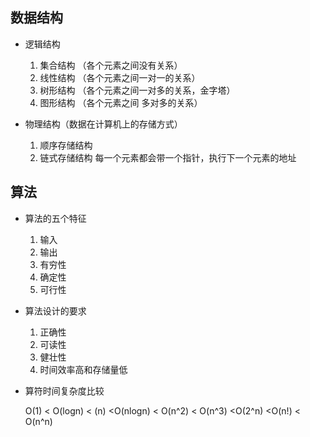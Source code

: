 ## 数据结构

* 逻辑结构
	
	1. 集合结构   （各个元素之间没有关系）
	2. 线性结构   （各个元素之间一对一的关系）
	3. 树形结构   （各个元素之间一对多的关系，金字塔）
	4. 图形结构   （各个元素之间 多对多的关系）
	
* 物理结构（数据在计算机上的存储方式）

	1. 顺序存储结构
	2. 链式存储结构
		每一个元素都会带一个指针，执行下一个元素的地址

## 算法

* 算法的五个特征

	1. 输入
	2. 输出
	3. 有穷性
	4. 确定性
	5. 可行性
	
* 算法设计的要求

	1. 正确性
	2. 可读性
	3. 健壮性
	4. 时间效率高和存储量低
	
* 算符时间复杂度比较

	O(1) < O(logn) < (n) <O(nlogn) < O(n^2) < O(n^3) <O(2^n) <O(n!) < O(n^n)
	